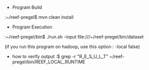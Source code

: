 
- Program Build

:~/reef-pregel$ mvn clean install

- Program Execution

:~/reef-pregel/bin$ ./run.sh -input file:///~/reef-pregel/bin/dataset

(if you run this program on hadoop, use this option : -local false)

- how to verify output
:$ grep -r "R_E_S_U_L_T" ~/reef-pregel/bin/REEF_LOCAL_RUNTIME 


